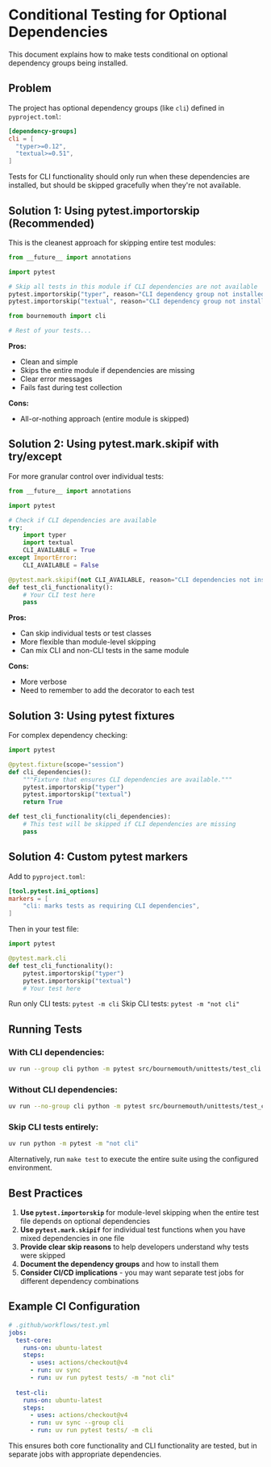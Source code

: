 # Conditional Testing for Optional Dependencies

This document explains how to make tests conditional on optional dependency groups being installed.

## Problem

The project has optional dependency groups (like `cli`) defined in `pyproject.toml`:

```toml
[dependency-groups]
cli = [
  "typer>=0.12",
  "textual>=0.51",
]
```

Tests for CLI functionality should only run when these dependencies are installed, but should be skipped gracefully when they're not available.

## Solution 1: Using pytest.importorskip (Recommended)

This is the cleanest approach for skipping entire test modules:

```python
from __future__ import annotations

import pytest

# Skip all tests in this module if CLI dependencies are not available
pytest.importorskip("typer", reason="CLI dependency group not installed")
pytest.importorskip("textual", reason="CLI dependency group not installed")

from bournemouth import cli

# Rest of your tests...
```

**Pros:**
- Clean and simple
- Skips the entire module if dependencies are missing
- Clear error messages
- Fails fast during test collection

**Cons:**
- All-or-nothing approach (entire module is skipped)

## Solution 2: Using pytest.mark.skipif with try/except

For more granular control over individual tests:

```python
from __future__ import annotations

import pytest

# Check if CLI dependencies are available
try:
    import typer
    import textual
    CLI_AVAILABLE = True
except ImportError:
    CLI_AVAILABLE = False

@pytest.mark.skipif(not CLI_AVAILABLE, reason="CLI dependencies not installed")
def test_cli_functionality():
    # Your CLI test here
    pass
```

**Pros:**
- Can skip individual tests or test classes
- More flexible than module-level skipping
- Can mix CLI and non-CLI tests in the same module

**Cons:**
- More verbose
- Need to remember to add the decorator to each test

## Solution 3: Using pytest fixtures

For complex dependency checking:

```python
import pytest

@pytest.fixture(scope="session")
def cli_dependencies():
    """Fixture that ensures CLI dependencies are available."""
    pytest.importorskip("typer")
    pytest.importorskip("textual")
    return True

def test_cli_functionality(cli_dependencies):
    # This test will be skipped if CLI dependencies are missing
    pass
```

## Solution 4: Custom pytest markers

Add to `pyproject.toml`:

```toml
[tool.pytest.ini_options]
markers = [
    "cli: marks tests as requiring CLI dependencies",
]
```

Then in your test file:

```python
import pytest

@pytest.mark.cli
def test_cli_functionality():
    pytest.importorskip("typer")
    pytest.importorskip("textual")
    # Your test here
```

Run only CLI tests: `pytest -m cli`
Skip CLI tests: `pytest -m "not cli"`

## Running Tests

### With CLI dependencies:
```bash
uv run --group cli python -m pytest src/bournemouth/unittests/test_cli.py -v
```

### Without CLI dependencies:
```bash
uv run --no-group cli python -m pytest src/bournemouth/unittests/test_cli.py -v
```

### Skip CLI tests entirely:
```bash
uv run python -m pytest -m "not cli"
```

Alternatively, run `make test` to execute the entire suite using the
configured environment.

## Best Practices

1. **Use `pytest.importorskip`** for module-level skipping when the entire test file depends on optional dependencies
2. **Use `pytest.mark.skipif`** for individual test functions when you have mixed dependencies in one file
3. **Provide clear skip reasons** to help developers understand why tests were skipped
4. **Document the dependency groups** and how to install them
5. **Consider CI/CD implications** - you may want separate test jobs for different dependency combinations

## Example CI Configuration

```yaml
# .github/workflows/test.yml
jobs:
  test-core:
    runs-on: ubuntu-latest
    steps:
      - uses: actions/checkout@v4
      - run: uv sync
      - run: uv run pytest tests/ -m "not cli"
  
  test-cli:
    runs-on: ubuntu-latest
    steps:
      - uses: actions/checkout@v4
      - run: uv sync --group cli
      - run: uv run pytest tests/ -m cli
```

This ensures both core functionality and CLI functionality are tested, but in separate jobs with appropriate dependencies.
